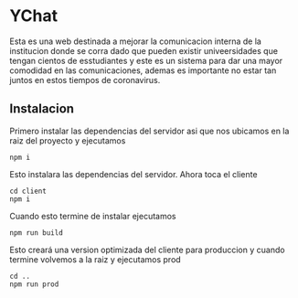 # YChat
Esta es una web destinada a mejorar la comunicacion interna de la institucion donde se corra dado que pueden existir univeersidades que tengan cientos de esstudiantes y este es un sistema para dar una mayor comodidad en las comunicaciones, ademas es importante no estar tan juntos en estos tiempos de coronavirus.

## Instalacion
Primero instalar las dependencias del servidor asi que nos ubicamos en la raiz del proyecto y ejecutamos 

    npm i    
Esto instalara las dependencias del servidor. Ahora toca el cliente

    cd client
    npm i 

Cuando esto termine de instalar ejecutamos

    npm run build

Esto creará una version optimizada del cliente para produccion y cuando termine volvemos a la raiz y ejecutamos prod

    cd ..
    npm run prod